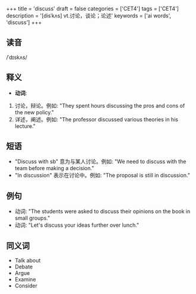 +++
title = 'discuss'
draft = false
categories = ['CET4']
tags = ['CET4']
description = '[disˈkʌs] vt.讨论，谈论；论述'
keywords = ['ai words', 'discuss']
+++

## 读音
/ˈdɪskʌs/

## 释义
- **动词**:
1. 讨论，辩论。例如: "They spent hours discussing the pros and cons of the new policy."
2. 详述，阐述。例如: "The professor discussed various theories in his lecture."

## 短语
- "Discuss with sb" 意为与某人讨论。例如: "We need to discuss with the team before making a decision."
- "In discussion" 表示在讨论中。例如: "The proposal is still in discussion."

## 例句
- 动词: "The students were asked to discuss their opinions on the book in small groups."
- 动词: "Let's discuss your ideas further over lunch."

## 同义词
- Talk about
- Debate
- Argue
- Examine
- Consider
